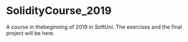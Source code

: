 # SolidityCourse_2019
A course in thebeginning of 2019 in SoftUni. The exercises and the final project will be here.
